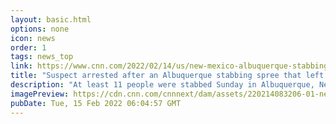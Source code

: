 ```yaml
---
layout: basic.html
options: none
icon: news
order: 1
tags: news_top
link: https://www.cnn.com/2022/02/14/us/new-mexico-albuquerque-stabbings/index.html
title: "Suspect arrested after an Albuquerque stabbing spree that left 11 people wounded"
description: "At least 11 people were stabbed Sunday in Albuquerque, New Mexico -- and police believe the same suspect was responsible for each attack."
imagePreview: https://cdn.cnn.com/cnnnext/dam/assets/220214083206-01-new-mexico-stabbing-spree-021322-video-synd-2.jpeg
pubDate: Tue, 15 Feb 2022 06:04:57 GMT
---
```

